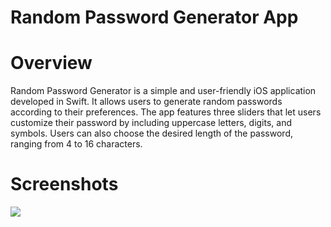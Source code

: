 
# Random Password Generator App

# Overview

Random Password Generator is a simple and user-friendly iOS application developed in Swift. It allows users to generate random passwords according to their preferences. The app features three sliders that let users customize their password by including uppercase letters, digits, and symbols. Users can also choose the desired length of the password, ranging from 4 to 16 characters.

# Screenshots

![](https://media.giphy.com/media/v1.Y2lkPTc5MGI3NjExd2FrZmdnOWw3b2l4ZDkwajRmdzJoYmFxbndqdWRrOXJibnNpNHk5ZCZlcD12MV9pbnRlcm5hbF9naWZfYnlfaWQmY3Q9Zw/aXzFGa9wqJY26lx4gp/giphy.gif)